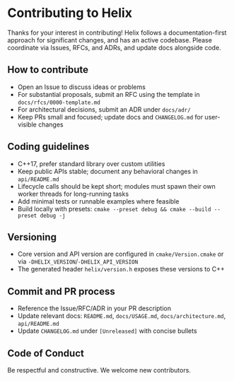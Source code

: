 # Contributing to Helix

Thanks for your interest in contributing! Helix follows a documentation-first approach for significant changes, and has an active codebase. Please coordinate via Issues, RFCs, and ADRs, and update docs alongside code.

## How to contribute

- Open an Issue to discuss ideas or problems
- For substantial proposals, submit an RFC using the template in `docs/rfcs/0000-template.md`
- For architectural decisions, submit an ADR under `docs/adr/`
- Keep PRs small and focused; update docs and `CHANGELOG.md` for user-visible changes

## Coding guidelines

- C++17, prefer standard library over custom utilities
- Keep public APIs stable; document any behavioral changes in `api/README.md`
- Lifecycle calls should be kept short; modules must spawn their own worker threads for long-running tasks
- Add minimal tests or runnable examples where feasible
- Build locally with presets: `cmake --preset debug && cmake --build --preset debug -j`

## Versioning

- Core version and API version are configured in `cmake/Version.cmake` or via `-DHELIX_VERSION`/`-DHELIX_API_VERSION`
- The generated header `helix/version.h` exposes these versions to C++

## Commit and PR process

- Reference the Issue/RFC/ADR in your PR description
- Update relevant docs: `README.md`, `docs/USAGE.md`, `docs/architecture.md`, `api/README.md`
- Update `CHANGELOG.md` under `[Unreleased]` with concise bullets

## Code of Conduct

Be respectful and constructive. We welcome new contributors.
